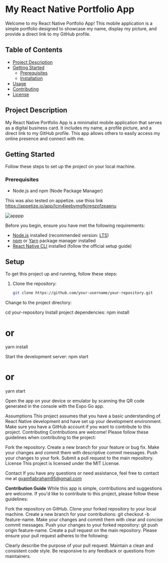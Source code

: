 # My React Native Portfolio App

Welcome to my React Native Portfolio App! This mobile application is a simple portfolio designed to showcase my name, display my picture, and provide a direct link to my GitHub profile.

## Table of Contents
- [Project Description](#project-description)
- [Getting Started](#getting-started)
  - [Prerequisites](#prerequisites)
  - [Installation](#installation)
- [Usage](#usage)
- [Contributing](#contributing)
- [License](#license)

## Project Description

My React Native Portfolio App is a minimalist mobile application that serves as a digital business card. 
It includes my name, a profile picture, and a direct link to my GitHub profile. This app allows others to easily access my online presence and connect with me.

## Getting Started

Follow these steps to set up the project on your local machine.

### Prerequisites

- Node.js and npm (Node Package Manager)

This was also tested on appetize. use thiss link
https://appetize.io/app/lcm4jeebymgfkjregzofzeaenu

![apppp](https://github.com/AbrahamGyamfi/Slack---Stage-1/assets/123899321/16c65831-81b1-4378-bbe3-fb79399bd449)


Before you begin, ensure you have met the following requirements:

- [Node.js](https://nodejs.org/) installed (recommended version: [LTS](https://nodejs.org/en/download/))
- [npm](https://www.npmjs.com/) or [Yarn](https://classic.yarnpkg.com/en/docs/install) package manager installed
- [React Native CLI](https://reactnative.dev/docs/environment-setup) installed (follow the official setup guide)

## Setup

To get this project up and running, follow these steps:

1. Clone the repository:

   ```bash
   git clone https://github.com/your-username/your-repository.git
Change to the project directory:

cd your-repository
Install project dependencies:
npm install
# or
yarn install

Start the development server:
npm start
# or
yarn start

Open the app on your device or emulator by scanning the QR code generated in the console with the Expo Go app.

Assumptions
This project assumes that you have a basic understanding of React Native development and have set up your development environment.
Make sure you have a GitHub account if you want to contribute to this project.
Contributing
Contributions are welcome! Please follow these guidelines when contributing to the project:

Fork the repository.
Create a new branch for your feature or bug fix.
Make your changes and commit them with descriptive commit messages.
Push your changes to your fork.
Submit a pull request to the main repository.
License
This project is licensed under the MIT License.

Contact
If you have any questions or need assistance, feel free to contact me at gyamfiabraham95@gmail.com

**Contribution Guide**
While this app is simple, contributions and suggestions are welcome. If you'd like to contribute to this project, please follow these guidelines:

Fork the repository on GitHub.
Clone your forked repository to your local machine.
Create a new branch for your contributions: git checkout -b feature-name.
Make your changes and commit them with clear and concise commit messages.
Push your changes to your forked repository: git push origin feature-name.
Create a pull request on the main repository.
Please ensure your pull request adheres to the following:

Clearly describe the purpose of your pull request.
Maintain a clean and consistent code style.
Be responsive to any feedback or questions from maintainers.





